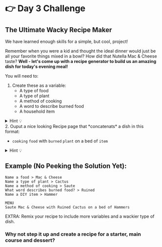 # 👉 Day 3 Challenge

## The Ultimate Wacky Recipe Maker

We have learned enough skills for a simple, but cool, project! 

Remember when you were a kid and thought the ideal dinner would just be all your favorite things mixed in a bowl? How did that Nutella Mac & Cheese taste? **Well - let's come up with a recipe generator to build us an amazing dish for today's evening meal!**

You will need to:

  1. Create these as a variable:
     * A type of food
     * A type of plant
     * A method of cooking
     * A word to describe burned food
     * A household item
<details> <summary> Hint 💡</summary>

`input` is used for variables.

</details>
2. Ouput a nice looking Recipe page that *concatenats* a dish in this format:

  * `cooking` `food` with `burned` `plant` on a bed of `item`

<details> <summary> Hint 💡</summary>

Think about how you use `print`, `,` and `""`.

</details>

## Example (No Peeking the Solution Yet):
```
Name a food > Mac & Cheese
Name a type of plant > Cactus
Name a method of cooking > Saute        
What word describes burned food? > Ruined
Name a DIY item > Hammer

MENU
Saute Mac & Cheese with Ruined Cactus on a bed of Hammers
```



EXTRA: Remix your recipe to include more variables and a wackier type of dish.

### Why not step it up and create a recipe for a starter, main course and dessert?

